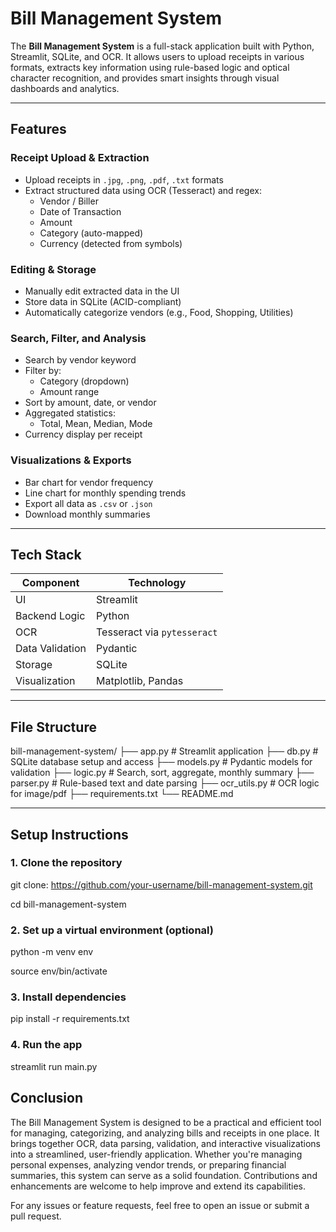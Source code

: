 # Bill Management System

The **Bill Management System** is a full-stack application built with Python, Streamlit, SQLite, and OCR. It allows users to upload receipts in various formats, extracts key information using rule-based logic and optical character recognition, and provides smart insights through visual dashboards and analytics.

---

## Features

### Receipt Upload & Extraction
- Upload receipts in `.jpg`, `.png`, `.pdf`, `.txt` formats
- Extract structured data using OCR (Tesseract) and regex:
  - Vendor / Biller
  - Date of Transaction
  - Amount
  - Category (auto-mapped)
  - Currency (detected from symbols)

### Editing & Storage
- Manually edit extracted data in the UI
- Store data in SQLite (ACID-compliant)
- Automatically categorize vendors (e.g., Food, Shopping, Utilities)

### Search, Filter, and Analysis
- Search by vendor keyword
- Filter by:
  - Category (dropdown)
  - Amount range
- Sort by amount, date, or vendor
- Aggregated statistics:
  - Total, Mean, Median, Mode
- Currency display per receipt

### Visualizations & Exports
- Bar chart for vendor frequency
- Line chart for monthly spending trends
- Export all data as `.csv` or `.json`
- Download monthly summaries

---

## Tech Stack

| Component        | Technology       |
|------------------|------------------|
| UI               | Streamlit        |
| Backend Logic    | Python           |
| OCR              | Tesseract via `pytesseract` |
| Data Validation  | Pydantic         |
| Storage          | SQLite           |
| Visualization    | Matplotlib, Pandas |

---

## File Structure

bill-management-system/
├── app.py # Streamlit application
├── db.py # SQLite database setup and access
├── models.py # Pydantic models for validation
├── logic.py # Search, sort, aggregate, monthly summary
├── parser.py # Rule-based text and date parsing
├── ocr_utils.py # OCR logic for image/pdf
├── requirements.txt
└── README.md

---

## Setup Instructions

### 1. Clone the repository

git clone: https://github.com/your-username/bill-management-system.git

cd bill-management-system

### 2. Set up a virtual environment (optional)

python -m venv env

source env/bin/activate  

### 3. Install dependencies

pip install -r requirements.txt

### 4. Run the app

streamlit run main.py


## Conclusion

The Bill Management System is designed to be a practical and efficient tool for managing, categorizing, and analyzing bills and receipts in one place. It brings together OCR, data parsing, validation, and interactive visualizations into a streamlined, user-friendly application.
Whether you're managing personal expenses, analyzing vendor trends, or preparing financial summaries, this system can serve as a solid foundation. Contributions and enhancements are welcome to help improve and extend its capabilities.

For any issues or feature requests, feel free to open an issue or submit a pull request.

